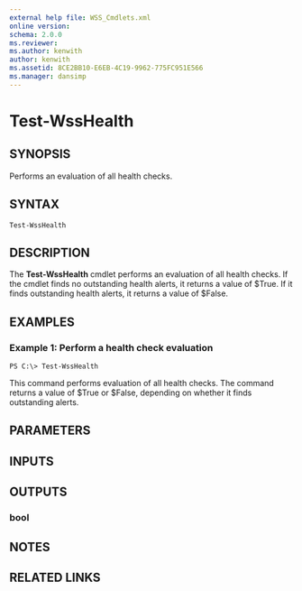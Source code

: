 ```yaml
---
external help file: WSS_Cmdlets.xml
online version: 
schema: 2.0.0
ms.reviewer:
ms.author: kenwith
author: kenwith
ms.assetid: 8CE2BB10-E6EB-4C19-9962-775FC951E566
ms.manager: dansimp
---
```


# Test-WssHealth

## SYNOPSIS
Performs an evaluation of all health checks.

## SYNTAX

```
Test-WssHealth
```

## DESCRIPTION
The **Test-WssHealth** cmdlet performs an evaluation of all health checks.
If the cmdlet finds no outstanding health alerts, it returns a value of $True.
If it finds outstanding health alerts, it returns a value of $False.

## EXAMPLES

### Example 1: Perform a health check evaluation
```
PS C:\> Test-WssHealth
```

This command performs evaluation of all health checks.
The command returns a value of $True or $False, depending on whether it finds outstanding alerts.

## PARAMETERS

## INPUTS

## OUTPUTS

### bool

## NOTES

## RELATED LINKS

